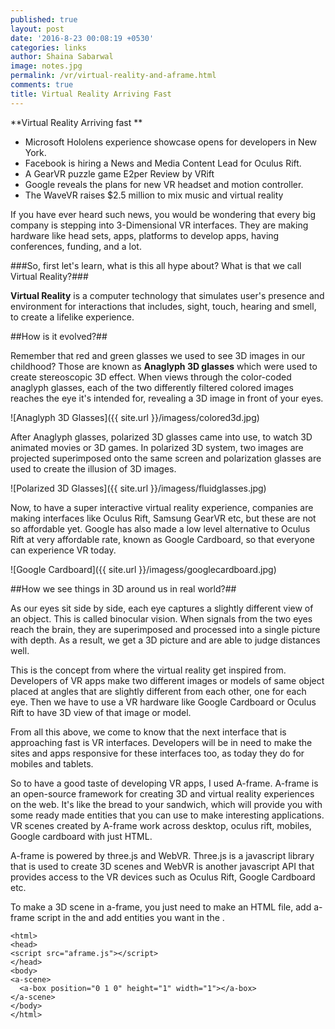 ```yaml
---
published: true
layout: post
date: '2016-8-23 00:08:19 +0530'
categories: links
author: Shaina Sabarwal
image: notes.jpg
permalink: /vr/virtual-reality-and-aframe.html
comments: true
title: Virtual Reality Arriving Fast
---
```

**Virtual Reality Arriving fast **


- Microsoft Hololens experience showcase opens for developers in New York.
- Facebook is hiring a News and Media Content Lead for Oculus Rift.
- A GearVR puzzle game E2per Review by VRift
- Google reveals the plans for new VR headset and motion controller.
- The WaveVR raises $2.5 million to mix music and virtual reality


If you have ever heard such news, you would be wondering that every big company is stepping into 3-Dimensional VR interfaces. They are making hardware like head sets, apps, platforms to develop apps, having conferences, funding, and a lot.

###So, first let's learn, what is this all hype about? What is that we call Virtual Reality?###

**Virtual Reality** is a computer technology that simulates user's presence and environment for interactions that includes, sight, touch, hearing and smell, to create a lifelike experience.

##How is it evolved?##

Remember that red and green glasses we used to see 3D images in our childhood? Those are known as **Anaglyph 3D glasses** which were used to create stereoscopic 3D effect. When views through the color-coded anaglyph glasses, each of the two differently filtered colored images reaches the eye it's intended for, revealing a 3D image in front of your eyes.

![Anaglyph 3D Glasses]({{ site.url }}/imagess/colored3d.jpg)

After Anaglyph glasses, polarized 3D glasses came into use, to watch 3D animated movies or 3D games. In polarized 3D system, two images are projected superimposed onto the same screen and polarization glasses are used to create the illusion of 3D images.

![Polarized 3D Glasses]({{ site.url }}/imagess/fluidglasses.jpg)

Now, to have a super interactive virtual reality experience, companies are making interfaces like Oculus Rift, Samsung GearVR etc, but these are not so affordable yet.
Google has also made a low level alternative to Oculus Rift at very affordable rate, known as Google Cardboard, so that everyone can experience VR today.

![Google Cardboard]({{ site.url }}/imagess/googlecardboard.jpg)

##How we see things in 3D around us in real world?##

As our eyes sit side by side, each eye captures a slightly different view of an object. This is called binocular vision. When signals from the two eyes reach the brain, they are superimposed and processed into a single picture with depth. As a result, we get a 3D picture and are able to judge distances well.

This is the concept from where the virtual reality get inspired from.  
Developers of VR apps make two different images or models of same object placed at angles that are slightly different from each other, one for each eye. Then we have to use a VR hardware like Google Cardboard or Oculus Rift to have 3D view of that image or model.

From all this above, we come to know that the next interface that is approaching fast is VR interfaces. Developers will be in need to make the sites and apps responsive for these interfaces too, as today they do for mobiles and tablets.

So to have a good taste of developing VR apps, I used A-frame. A-frame is an open-source framework for creating 3D and virtual reality experiences on the web. It's like the bread to your sandwich, which will provide you with some ready made entities that you can use to make interesting applications. VR scenes created by A-frame work across desktop, oculus rift, mobiles, Google cardboard with just HTML.

A-frame is powered by three.js and WebVR. Three.js is a javascript library that is used to create 3D scenes and WebVR is another javascript API that provides access to the VR devices such as Oculus Rift, Google Cardboard etc.

To make a 3D scene in a-frame, you just need to make an HTML file, add a-frame script in the <head> and add entities you want in the <body>.

```
<html>
<head>
<script src="aframe.js"></script>
</head>
<body>
<a-scene>
  <a-box position="0 1 0" height="1" width="1"></a-box>
</a-scene>
</body>
</html>
```

